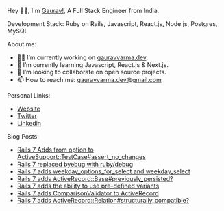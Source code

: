 Hey 👋🏽, I'm [Gaurav!](https://gauravvarma.dev), A Full Stack Engineer from India.

Development Stack: Ruby on Rails, Javascript, React.js, Node.js, Postgres, MySQL

About me:
- 👨‍💻 I’m currently working on [gauravvarma.dev](https://github.com/gaurav-varma/gauravvarma.dev).
- 📖 I’m currently learning Javascript, React.js & Next.js.
- 🤝 I’m looking to collaborate on open source projects.
- 📫 How to reach me: gauravvarma.dev@gmail.com

Personal Links:
- [Website](https://gauravvarma.dev)
- [Twitter](https://twitter.com/gauravvarmaa)
- [Linkedin](https://www.linkedin.com/in/gauravvarmaa)

Blog Posts:
- [Rails 7 Adds from option to ActiveSupport::TestCase#assert_no_changes](https://www.bigbinary.com/blog/rails-7-adds-from-option-to-assert_no_changes)
- [Rails 7 replaced byebug with ruby/debug](https://www.bigbinary.com/blog/rails-7-replaced-byebug-with-ruby-debug)
- [Rails 7 adds weekday_options_for_select and weekday_select](https://www.bigbinary.com/blog/rails-7-adds-weekday_options_for_select-and-weekday_select)
- [Rails 7 adds ActiveRecord::Base#previously_persisted?](https://www.bigbinary.com/blog/rails-7-adds-activerecord-previously_persisted)
- [Rails 7 adds the ability to use pre-defined variants](https://www.bigbinary.com/blog/rails-7-adds-ability-to-use-predefined-variants)
- [Rails 7 adds ComparisonValidator to ActiveRecord](https://www.bigbinary.com/blog/rails-7-adds-comparison-validator-to-active-record)
- [Rails 7 adds ActiveRecord::Relation#structurally_compatible?](https://www.bigbinary.com/blog/rails-7-adds-active-record-relation-structurally-compatible)
